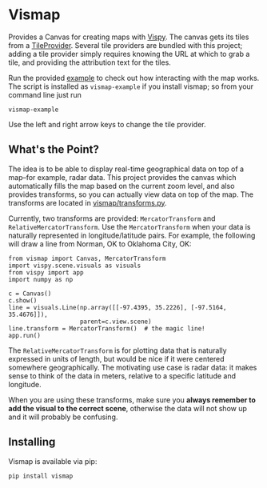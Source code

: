 Vismap
======

Provides a Canvas for creating maps with
[Vispy](https://github.com/vispy/vispy).  The canvas gets its tiles from a
[TileProvider](vismap/tile_providers.py).  Several tile providers are bundled
with this project; adding a tile provider simply requires knowing the URL at
which to grab a tile, and providing the attribution text for the tiles.

Run the provided [example](vismap/example.py) to check out how interacting with
the map works.  The script is installed as ``vismap-example`` if you install
vismap; so from your command line just run

    vismap-example

Use the left and right arrow keys to change the tile provider.

What's the Point?
-----------------

The idea is to be able to display real-time geographical data on top of a
map–for example, radar data.  This project provides the canvas which
automatically fills the map based on the current zoom level, and also provides
transforms, so you can actually view data on top of the map.  The transforms
are located in [vismap/transforms.py](vismap/transforms.py).

Currently, two transforms are provided:  `MercatorTransform` and
`RelativeMercatorTransform`.  Use the `MercatorTransform` when your data is
naturally represented in longitude/latitude pairs. For example, the following
will draw a line from Norman, OK to Oklahoma City, OK:

    from vismap import Canvas, MercatorTransform
    import vispy.scene.visuals as visuals
    from vispy import app
    import numpy as np

    c = Canvas()
    c.show()
    line = visuals.Line(np.array([[-97.4395, 35.2226], [-97.5164, 35.4676]]),
                        parent=c.view.scene)
    line.transform = MercatorTransform()  # the magic line!
    app.run()

The `RelativeMercatorTransform` is for plotting data that is naturally
expressed in units of length, but would be nice if it were centered somewhere
geographically.  The motivating use case is radar data: it makes sense to think
of the data in meters, relative to a specific latitude and longitude.

When you are using these transforms, make sure you **always remember to add the
visual to the correct scene**, otherwise the data will not show up and it will
probably be confusing.

Installing
----------

Vismap is available via pip:

    pip install vismap
